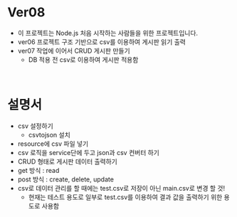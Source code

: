 # Ver08

- 이 프로젝트는 Node.js 처음 시작하는 사람들을 위한 프로젝트입니다.
- ver06 프로젝트 구조 기반으로 csv를 이용하여 게시판 읽기 출력
- ver07 작업에 이어서 CRUD 게시판 만들기
  - DB 적용 전 csv로 이용하여 게시판 적용함

<br/>

# 설명서 

- csv 설정하기
  - csvtojson 설치
- resource에 csv 파일 넣기
- csv 로직을 service단에 두고 json과 csv 컨버터 하기
- CRUD 형태로 게시판 데이터 출력하기
- get 방식 : read
- post 방식 : create, delete, update
- csv로 데이터 관리를 할 때에는 test.csv로 저장이 아닌 main.csv로 변경 할 것!
  - 현재는 테스트 용도로 일부로 test.csv를 이용하여 결과 값을 출력하기 위한 용도로 사용함